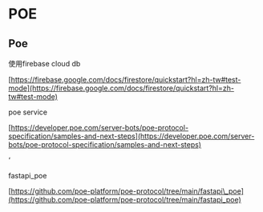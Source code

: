 # POE

## Poe

使用firebase cloud db

[https://firebase.google.com/docs/firestore/quickstart?hl=zh-tw#test-mode](https://firebase.google.com/docs/firestore/quickstart?hl=zh-tw#test-mode)

poe service

[https://developer.poe.com/server-bots/poe-protocol-specification/samples-and-next-steps](https://developer.poe.com/server-bots/poe-protocol-specification/samples-and-next-steps)

‘

fastapi\_poe

[https://github.com/poe-platform/poe-protocol/tree/main/fastapi\_poe](https://github.com/poe-platform/poe-protocol/tree/main/fastapi_poe)
